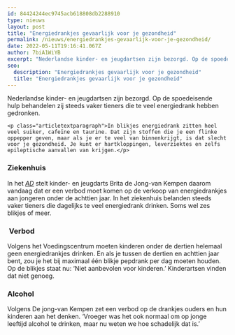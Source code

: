 ```yaml
---
id: 84424244ec9745acb618808db2288910
type: nieuws
layout: post
title: "Energiedrankjes gevaarlijk voor je gezondheid"
permalink: /nieuws/energiedrankjes-gevaarlijk-voor-je-gezondheid/
date: 2022-05-11T19:16:41.067Z
author: 7biA1WiYB
excerpt: "Nederlandse kinder- en jeugdartsen zijn bezorgd. Op de spoedeisende hulp behandelen zij steeds vaker tieners die te veel energiedrank hebben gedronken.  "
seo:
  description: "Energiedrankjes gevaarlijk voor je gezondheid"
  title: "Energiedrankjes gevaarlijk voor je gezondheid"
---
```

Nederlandse kinder- en jeugdartsen zijn bezorgd. Op de spoedeisende hulp behandelen zij steeds vaker tieners die te veel energiedrank hebben gedronken.  

    <p class="articletextparagraph">In blikjes energiedrank zitten heel veel suiker, cafeïne en taurine. Dat zijn stoffen die je een flinke oppepper geven, maar als je er te veel van binnenkrijgt, is dat slecht voor je gezondheid. Je kunt er hartkloppingen, leverziektes en zelfs epileptische aanvallen van krijgen.</p>
<h3 class="articletextparagraph">Ziekenhuis<p></p></h3>
<p class="articletextparagraph">In het <i><a href="https://www.ad.nl/binnenland/kinderartsen-verbied-verkoop-pepdrankjes-aan-kinderen~aee273d7/" target="_blank">AD</a> </i>stelt kinder- en jeugdarts Brita de Jong-van Kempen daarom vandaag dat er een verbod moet komen op de verkoop van energiedrankjes aan jongeren onder de achttien jaar. In het ziekenhuis belanden steeds vaker tieners die dagelijks te veel energiedrank drinken. Soms wel zes blikjes of meer. <strong><p></p></strong></p>
<h3 class="articletextparagraph"> Verbod<p></p></h3>
<p class="articletextparagraph">Volgens het Voedingscentrum moeten kinderen onder de dertien helemaal geen energiedrankjes drinken. En als je tussen de dertien en achttien jaar bent, zou je het bij maximaal één blikje pepdrank per dag moeten houden. Op de blikjes staat nu: ‘Niet aanbevolen voor kinderen.’ Kinderartsen vinden dat niet genoeg. <p></p>
<h3 class="articletextparagraph">Alcohol<p></p></h3>
<p class="articletextparagraph">Volgens De jong-van Kempen zet een verbod op de drankjes ouders en hun kinderen aan het denken. ‘Vroeger was het ook normaal om op jonge leeftijd alcohol te drinken, maar nu weten we hoe schadelijk dat is.’ </p>
<p class="articletextparagraph"><p></p>
<p class="articletextparagraph"><p></p>  
